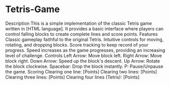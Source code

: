 # Tetris-Game
Description
This is a simple implementation of the classic Tetris game written in [HTML language]. 
It provides a basic interface where players can control falling blocks to create complete lines and score points.
Features
Classic gameplay faithful to the original Tetris.
Intuitive controls for moving, rotating, and dropping blocks.
Score tracking to keep record of your progress.
Speed increases as the game progresses, providing an increasing level of challenge.
Controls
Left Arrow: Move block left.
Right Arrow: Move block right.
Down Arrow: Speed up the block's descent.
Up Arrow: Rotate the block clockwise.
Spacebar: Drop the block instantly.
P: Pause/Unpause the game.
Scoring
Clearing one line: [Points]
Clearing two lines: [Points]
Clearing three lines: [Points]
Clearing four lines (Tetris): [Points]
